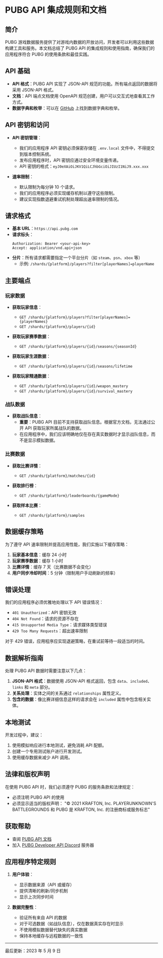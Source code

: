 # PUBG API 集成规则和文档

## 简介

PUBG 游戏数据服务提供了对游戏内数据的开放访问，开发者可以利用这些数据构建工具和服务。本文档总结了 PUBG API 的集成规则和使用指南，确保我们的应用程序符合 PUBG 的使用条款和最佳实践。

## API 基础

- **API 格式**：PUBG API 实现了 JSON-API 规范的功能。所有端点返回的数据将采用 JSON-API 格式。
- **文档**：API 端点文档使用 OpenAPI 规范创建，用户可以交互式地查看其工作方式。
- **数据字典和枚举**：可以在 [GitHub](https://github.com/pubg/api-documentation) 上找到数据字典和枚举。

## API 密钥和访问

- **API 密钥管理**：
  - 我们的应用程序 API 密钥必须保密存储在 `.env.local` 文件中，不得提交到版本控制系统。
  - 发布应用程序时，API 密钥应通过安全环境变量传递。
  - API 密钥的格式：`eyJ0eXAiOiJKV1QiLCJhbGciOiJIUzI1NiJ9.xxx.xxx`

- **速率限制**：
  - 默认限制为每分钟 10 个请求。
  - 我们的应用程序必须实现缓存机制以遵守这些限制。
  - 建议实现指数退避重试机制处理超出速率限制的情况。

## 请求格式

- **基本 URL**：`https://api.pubg.com`
- **请求标头**：
  ```
  Authorization: Bearer <your-api-key>
  Accept: application/vnd.api+json
  ```
- **分片**：所有请求都需要指定一个平台分片（如 `steam`、`psn`、`xbox` 等）
  - 示例: `/shards/{platform}/players?filter[playerNames]=playerName`

## 主要端点

### 玩家数据

- **获取玩家信息**：
  - `GET /shards/{platform}/players?filter[playerNames]={playerNames}`
  - `GET /shards/{platform}/players/{id}`

- **获取玩家赛季数据**：
  - `GET /shards/{platform}/players/{id}/seasons/{seasonId}`

- **获取玩家生涯数据**：
  - `GET /shards/{platform}/players/{id}/seasons/lifetime`

- **获取玩家精通数据**：
  - `GET /shards/{platform}/players/{id}/weapon_mastery`
  - `GET /shards/{platform}/players/{id}/survival_mastery`

### 战队数据

- **获取战队信息**：
  - **重要**：PUBG API 目前不支持获取战队信息。根据官方文档，无法通过公开 API 获取玩家所属战队的数据。
  - 在应用程序中，我们应该明确地仅在存在真实数据时才显示战队信息，而不是显示模拟数据。

### 比赛数据

- **获取比赛详情**：
  - `GET /shards/{platform}/matches/{id}`

- **获取排行榜**：
  - `GET /shards/{platform}/leaderboards/{gameMode}`

- **获取样本比赛**：
  - `GET /shards/{platform}/samples`

## 数据缓存策略

为了遵守 API 速率限制并提高应用性能，我们实施以下缓存策略：

1. **玩家基本信息**：缓存 24 小时
2. **玩家赛季数据**：缓存 1 小时
3. **比赛详情**：缓存 7 天（比赛数据不会变化）
4. **用户同步冷却时间**：5 分钟（限制用户手动刷新的频率）

## 错误处理

我们的应用程序必须优雅地处理以下 API 错误情况：

- `401 Unauthorized`：API 密钥无效
- `404 Not Found`：请求的资源不存在
- `415 Unsupported Media Type`：请求媒体类型错误
- `429 Too Many Requests`：超出速率限制

对于 429 错误，应用程序应实现退避策略，在重试前等待一段适当的时间。

## 数据解析指南

处理 PUBG API 数据时需要注意以下几点：

1. **JSON-API 格式**：数据使用 JSON-API 格式返回，包含 `data`、`included`、`links` 和 `meta` 部分。
2. **关系处理**：实体之间的关系通过 `relationships` 属性定义。
3. **包含的数据**：像比赛详细信息这样的请求会在 `included` 属性中包含相关实体。

## 本地测试

开发过程中，建议：

1. 使用模拟响应进行本地测试，避免消耗 API 配额。
2. 创建一个专用测试账户进行开发测试。
3. 使用缓存数据来减少 API 调用。

## 法律和版权声明

在使用 PUBG API 时，我们必须遵守 PUBG 的服务条款和法律规定：

- 必须注明 PUBG API 的使用
- 必须显示适当的版权声明：
  "© 2021 KRAFTON, Inc. PLAYERUNKNOWN'S BATTLEGROUNDS 和 PUBG 是 KRAFTON, Inc. 的注册商标或服务标志"

## 获取帮助

- 查阅 [PUBG API 文档](https://documentation.pubg.com/)
- 加入 [PUBG Developer API Discord](https://discord.gg/pubgdevelopers) 服务器

## 应用程序特定规则

1. **用户体验**：
   - 显示数据来源（API 或缓存）
   - 提供清晰的刷新/同步机制
   - 显示上次同步时间

2. **数据完整性**：
   - 验证所有来自 API 的数据
   - 对于可选数据（如战队信息），仅在数据真实存在时显示
   - 不使用模拟数据替代缺失的真实数据
   - 保持本地缓存与远程数据的一致性

---

最后更新：2023 年 5 月 9 日